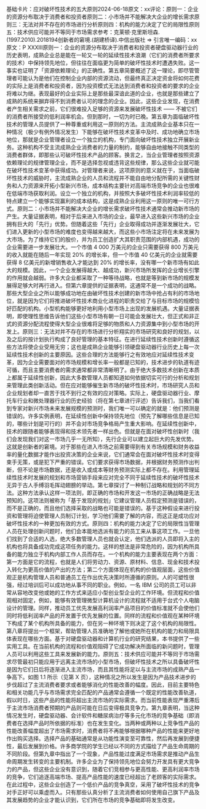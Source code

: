 

基础卡片：应对破坏性技术的五大原则2024-06-18原文：xx评论：原则一：企业的资源分布取决于消费者和投资者原则二：小市场并不能解决大企业的增长需求原则三：无法对并不存在的市场进行分析原则四：机构的能力决定了它的局限性原则五：技术供应可能并不等同于市场需求参考：克莱顿·克里斯坦森.(1997.2010).2018194创新者的窘境.(胡建桥译).中信出版社 => 引言唯一编码：xx原文：P XXXIII原则一：企业的资源分布取决于消费者和投资者硬盘驱动器行业的历史表明，成熟企业总是能在一轮又一轮的延续性技术浪潮（它们的消费者所要求的技术）中保持领先地位，但往往在面临更为简单的破坏性技术时遭遇失败。这一事实也证明了「资源依赖理论」的正确性。第五章简要概述了这一理论，即尽管管理者可能认为是他们在控制企业内部的资源流动，但最终真正决定资金将如何花费的实际上是消费者和投资者，因为投资模式无法达到消费者和投资者的要求的企业将难以为继。表现最好的企业实际上是那些最深谙此道的企业，也就是那些建立了成熟的系统来摒弃得不到消费者认可的理念的企业。因此，这些企业发现，在消费者产生相关需求之前，它们很难投入足够的资源来发展破坏性技术 —— 不被它们的消费者所接受的低利润率机会。但到那时，一切为时已晚。第五章为面临破坏性技术的管理人员提供了一种尊重或利用这一原则的方法。主流成熟企业基本只在一种情况（极少有例外情况发生）下能够在破坏性技术变革中及时、成功地确立市场地位，那就是企业管理者设立一个独立的机构，专门面向破坏性技术独立开展新业务。这种机构不受主流成熟企业消费者的力量的制约，能够自由地接触不同类型的消费者群体，即那些认可破坏性技术产品的顾客。换言之，当企业管理者按照资源依赖理论的规律管理企业，而不是选择忽视或违背这些规律，那么这些企业就可能在破坏性技术变革中获得成功。对管理者来说，这项原则的意义就在于，当面临破坏性技术的威胁时，主流成熟企业的人员和流程并不能自由地分配所需的关键性财务和人力资源来开拓小型新兴市场，成本结构主要针对高端市场竞争的企业也很难在低端市场获取利润。设立一个独立的机构，并按照大多破坏性技术利润率较低的特点建立一个能够实现赢利的成本结构，这是成熟企业利用这一原则的唯一可行方式。原则二：小市场并不能解决大企业的增长需求破坏性技术通常会推动新市场的产生。大量证据表明，相对于后来进入市场的企业，最早进入这些新兴市场的企业拥有巨大的「先行」优势。但随着这些「先行」企业取得成功并逐渐发展壮大，它们进入更新的小型市场的难度也变得越来越大，而这些小市场注定将在未来发展为大市场。为了维持它们的股价，并为员工创造扩大其职责范围的内部机遇，成功的企业需要进一步发展壮大。一个市值 4 000 万美元的企业只需要获得 800 万美元的收入就能在随后一年实现 20% 的增长率，但一个市值 40 亿美元的企业就需要获得 8 亿美元的新增销售收入才能达到 20% 的增长率，没有哪一个新市场有如此大的规模。因此，一个企业发展得越大、越成功，新兴市场所发挥的企业增长引擎的作用就会越弱。许多大企业都采取了一种等待战略，也就是等到新市场的规模发展得足够大时再行进入。但第六章提供的证据表明，这通常不是一个成功的战略。那些大型企业之所以能够成功地在由破坏性技术创建的新市场中抢占有利的市场地位，就是因为它们将推进破坏性技术商业化进程的职责交给了与目标市场的规模恰好匹配的机构。小型机构能够更好地利用小型市场上出现的发展机遇。大量证据表明，即使理性思维告诉他们这些小型市场有朝一日可能会发展壮大，但正式和非正式的资源分配流程使得大型企业很难将足够的物质和人力资源集中到小型市场的开发上。原则三：无法对并不存在的市场进行分析翔实的市场研究和良好的规划，以及之后的按计划执行构成了良好管理的基本特征。在进行延续性技术创新时遵循这些方法将使企业受用无穷；这也是成熟企业能够引领硬盘驱动器行业历史上每一次延续性技术创新的主要原因。这些合理的方法能够行之有效地应对延续性技术变革，因为企业需要面对的市场规模和增长率一般都是已知的，技术进步的轨道有迹可循，而且主要消费者的需求通常都非常清晰明了。由于绝大多数技术创新在本质上都属于延续性创新，因此大多数管理人员都知道如何依据切实可行的分析和规划来管理此类创新活动。但在应对能够催生新市场的破坏性技术时，市场研究人员和企业规划者却一直苦于找不到行之有效的应对策略。实际上，硬盘驱动器行业、摩托车行业和微处理器行业的历史经验（将在第七章进行评述）告诉我们，当我们看到专家对新兴市场未来发展规模的预测时，我们唯一可以确定的就是：他们预测是错误的。许多实例表明，在延续性创新中保持领先地位（预先了解哪些信息是已知的，哪些计划是可行的）并不会对市场竞争格局产生重大影响。在延续性创新中，技术的跟随者能够表现得和技术领先者一样出色。但就是在面对破坏性创新时（我们会发现我们对这一市场几乎一无所知），先行企业可以建立起巨大的先发优势。这就是创新者的窘境。对于那些在进入市场之前需要得到有关市场规模和财务收益率的量化数据才能作出投资决策的企业来说，它们通常会在面对破坏性技术时变得束手无策，或是犯下严重的错误。它们要求获得市场数据，并根据财务预测作出判断，但不论是市场数据，还是收入或成本等财务预测实际上都不存在。利用管理延续性技术时发展的规划和市场营销手段来应对完全不同于延续性技术的破坏性技术无异于古人手缚羽毛挥动翅膀的举动。第七章探讨了一种制订战略和规划的不同方法。这种方法承认这样一项法则，即正确的市场和开发这一市场的正确战略是无法预知的。这项法则被称为「基于发现的规划」它建议管理人员假定预测是错误的，而不是正确的，而且他们选择采取的战略也可能是错误的。基于这种假设来进行投资和管理将迫使管理人员制订计划，学习他们需要了解的内容，而这正是成功应对破坏性技术的一种更加有效的方式。原则四：机构的能力决定了它的局限性当管理人员在处理创新问题时，他们会本能地选派有能力的员工来从事这项工作。一旦他们找到了合适的人选，绝大多数管理人员也就会认定，他们选派的人员即将入主的机构也将具备成功完成这项任务的能力。这样的想法是非常危险的，因为机构所具备的能力独立于机构内部工作人员而存在。一个机构的能力主要表现在两个方面：第一方面是它的流程，也就是人们将劳动力、资源、原材料、信息、现金和技术投入转化为更高价值的产出的方法；第二个方面体现在机构的价值观层面，这些价值观正是机构管理人员和普通员工在作出优先决策时所遵循的原则。人的可塑性很强，经过培训后可以成功地从事不同的职业。例如，一名 IBM 公司的员工可以非常从容地改变他或她的工作方式来适应小型创业型企业的工作环境。但流程和价值观相对固定，例如，能够有效管理微型计算机设计的流程就不适用于台式个人电脑设计的管理。同样，推动员工优先发展高利润率产品项目的价值标准就不会使他们同时将低利润率产品的开发置于优先发展的位置。同样的流程和价值观在某种环境下构成了某个机构所具备的能力，但在另一种环境下则决定了这个机构的局限性。第八章将提出一个框架，帮助管理人员准确地了解他或她所在机构的能力和局限具体表现在哪些方面。基于对硬盘驱动器和计算机行业的研究结果，本书提供了一些实用工具。在当前机构的流程和价值观阻碍了它成功解决所面临的新问题时，管理人员可以利用这些工具来发展新的能力。原则五：技术供应可能并不等同于市场需求尽管最初只能应用于远离主流市场的小型市场，但破坏性技术之所以具备破坏性是因为它们日后将逐渐进入主流市场，而且其性能将足以与主流市场的成熟产品一争高下。如图 1.1 所示（见第 Ⅹ 页），这种情况之所以发生是因为产品技术进步的步伐超过了主流消费者要求或者能够消化的性能改善的幅度。因此，目前主要特色和相关功能几乎与市场需求完全匹配的产品通常会遵循一个既定的性能改善轨道，假以时日，这些产品的性能将超出主流市场的实际需求。而当前性能表现严重滞后于主流市场消费者预期的产品则可能在日后变得极具竞争力。第九章表明，当这种情况发生时，硬盘驱动器、会计软件和糖尿病治疗等多元化市场的竞争基础（即消费者在选择产品时所依据的标准）也在发生变化。当两种或两种以上竞争性产品的性能改善幅度超出了市场需求时，消费者将不再能够根据哪种产品的性能来更好地作出购买选择。选择产品的基础通常是从功能性演变至可靠性，然后再发展到便捷性，最后发展到价格。许多商学院的学生已经以不同的方式描绘了产品生命周期的不同阶段。但第九章中指出了一个现象，产品性能过度满足市场需求是推动产品生命周期发生转变的主要机制。许多企业为了保持领先地位会努力开发具有更大竞争力的产品，但这些企业没有意识到，随着它们竞相参与更高性能、更高利润率市场的竞争，它们追逐高端市场、提高产品性能的速度已经超出了老顾客的实际需求。在此过程中，这些企业创造了一个低价产品的竞争真空，采用了破坏性技术的竞争对手正好可以乘虚而入。只有那些认真分析了主流消费者如何使用自己旗下产品及其发展趋势的企业才能认识到，它们所在市场的竞争基础即将发生改变。